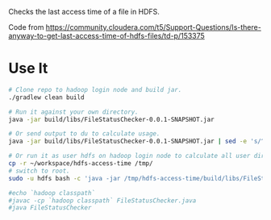 Checks the last access time of a file in HDFS.

Code from https://community.cloudera.com/t5/Support-Questions/Is-there-anyway-to-get-last-access-time-of-hdfs-files/td-p/153375

# Use It

```bash
# Clone repo to hadoop login node and build jar.
./gradlew clean build

# Run it against your own directory.
java -jar build/libs/FileStatusChecker-0.0.1-SNAPSHOT.jar

# Or send output to du to calculate usage.
java -jar build/libs/FileStatusChecker-0.0.1-SNAPSHOT.jar | sed -e 's/^/\/hadoop-fuse/' | xargs du -h -c

# Or run it as user hdfs on hadoop login node to calculate all user directories.
cp -r ~/workspace/hdfs-access-time /tmp/
# switch to root.
sudo -u hdfs bash -c 'java -jar /tmp/hdfs-access-time/build/libs/FileStatusChecker-0.0.1-SNAPSHOT.jar'

#echo `hadoop classpath`
#javac -cp `hadoop classpath` FileStatusChecker.java
#java FileStatusChecker
```

